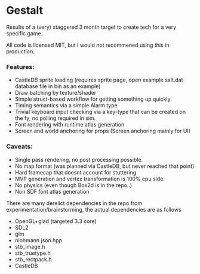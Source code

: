 # Gestalt

Results of a (very) staggered 3 month target to create tech for a very specific game.

All code is licensed MIT, but I would not recommened using this in production.

### Features:
* CastleDB sprite loading (requires sprite page, open example salt.dat database file in bin as an example)
* Draw batching by texture/shader
* Simple struct-based workflow for getting something up quickly.
* Timing semantics via a simple Alarm type
* Trivial keyboard input checking via a key-type that can be created on the fy, no polling required in sim.
* Font rendering with runtime atlas generation
* Screen and world anchoring for props (Screen anchoring mainly for UI)


### Caveats:
* Single pass rendering, no post processing possible.
* No map format (was planned via CastleDB, but never reached that point)
* Hard framecap that doesnt account for stuttering
* MVP generation and vertex transformation is 100% cpu side.
* No physics (even though Box2d is in the repo..)
* Non SDF font atlas generation

There are many derelict dependencies in the repo from experimentation/brainstorming, the actual dependencies are as follows

* OpenGL+glad (targeted 3.3 core)
* SDL2
* glm
* nlohmann json.hpp
* stb_image.h
* stb_truetype.h
* stb_rectpack.h
* CastleDB
